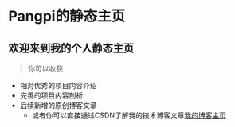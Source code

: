 # Pangpi的静态主页


## 欢迎来到我的个人静态主页
> 你可以收获

- 相对优秀的项目内容介绍
- 完善的项目内容剖析
- 后续新增的原创博客文章
    - 或者你可以直接通过CSDN了解我的技术博客文章[我的博客主页](https://blog.csdn.net/qq_46863837?type=blog)